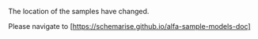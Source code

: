 
The location of the samples have changed.

Please navigate to [https://schemarise.github.io/alfa-sample-models-doc]

